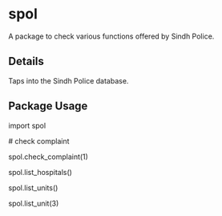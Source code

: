spol
====

A package to check various functions offered by Sindh Police.


Details
-------

Taps into the Sindh Police database.

Package Usage
-------------

import spol

\# check complaint

spol.check_complaint(1)

spol.list_hospitals()

spol.list_units()

spol.list_unit(3)
